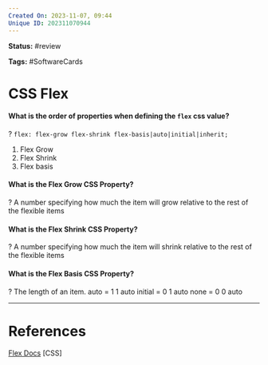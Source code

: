 ```yaml
---
Created On: 2023-11-07, 09:44
Unique ID: 202311070944
---
```

**Status:** #review 

**Tags:** #SoftwareCards 

# CSS Flex

#### What is the order of properties when defining the `flex` css value?
?
`flex: flex-grow flex-shrink flex-basis|auto|initial|inherit;`
1. Flex Grow
2. Flex Shrink
3. Flex basis
<!--SR:!2024-07-08,150,230-->


#### What is the Flex Grow CSS Property?
?
A number specifying how much the item will grow relative to the rest of the flexible items
<!--SR:!2024-02-16,58,250-->


#### What is the Flex Shrink CSS Property?
?
A number specifying how much the item will shrink relative to the rest of the flexible items
<!--SR:!2024-06-18,129,250-->

#### What is the Flex Basis CSS Property?
?
The length of an item. 
auto = 1 1 auto
initial = 0 1 auto
none = 0 0 auto
<!--SR:!2024-06-03,115,250-->


---
# References
[Flex Docs](https://www.w3schools.com/cssref/css3_pr_flex.php)
[CSS]
